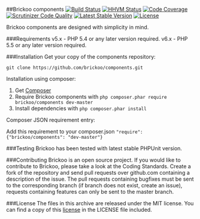 
##Brickoo components
[![Build Status](https://secure.travis-ci.org/brickoo/components.png)](http://travis-ci.org/brickoo/components)
[![HHVM Status](http://hhvm.h4cc.de/badge/brickoo/components.svg)](http://hhvm.h4cc.de/package/brickoo/components)
[![Code Coverage](https://scrutinizer-ci.com/g/brickoo/components/badges/coverage.png?b=master)](https://scrutinizer-ci.com/g/brickoo/components/?branch=master)
[![Scrutinizer Code Quality](https://scrutinizer-ci.com/g/brickoo/components/badges/quality-score.png?b=master)](https://scrutinizer-ci.com/g/brickoo/components/?branch=master)
[![Latest Stable Version](https://img.shields.io/packagist/v/brickoo/components.svg)](https://packagist.org/packages/brickoo/components)
[![License](https://img.shields.io/packagist/l/brickoo/components.svg)](http://www.brickoo.com/#license)

Brickoo components are designed with simplicity in mind.

###Requirements
v5.x - PHP 5.4 or any later version required.
v6.x - PHP 5.5 or any later version required.


###Installation
Get your copy of the components repository:

`git clone https://github.com/brickoo/components.git`


Installation using composer:

1. Get [Composer](http://getcomposer.org/)
2. Require Brickoo components with `php composer.phar require brickoo/components dev-master`
3. Install dependencies with `php composer.phar install`


Composer JSON requirement entry:

Add this requirement to your composer.json `"require": {"brickoo/components": "dev-master"}`


###Testing
Brickoo has been tested with latest stable PHPUnit version.


###Contributing
Brickoo is an open source project.
If you would like to contribute to Brickoo, please take a look at the Coding Standards.
Create a fork of the repository and send pull requests over github.com containing a description of the issue.
The pull requests containing bugfixes must be sent to the corresponding branch (if branch does not exist, create an issue),
requests containing features can only be sent to the master branch.


###License
The files in this archive are released under the MIT license.
You can find a copy of this [license](http://brickoo.com/#license) in the LICENSE file included.
